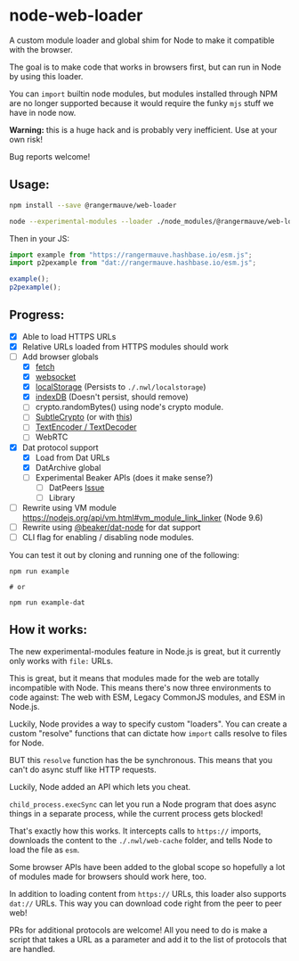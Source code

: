 # node-web-loader
A custom module loader and global shim for Node to make it compatible with the browser.

The goal is to make code that works in browsers first, but can run in Node by using this loader.

You can `import` builtin node modules, but modules installed through NPM are no longer supported because it would require the funky `mjs` stuff we have in node now.

**Warning:** this is a huge hack and is probably very inefficient. Use at your own risk!

Bug reports welcome!

## Usage:

```bash
npm install --save @rangermauve/web-loader

node --experimental-modules --loader ./node_modules/@rangermauve/web-loader/loader.mjs example.js
```

Then in your JS: 

```javascript
import example from "https://rangermauve.hashbase.io/esm.js";
import p2pexample from "dat://rangermauve.hashbase.io/esm.js";

example();
p2pexample();
```

## Progress:

- [x] Able to load HTTPS URLs
- [x] Relative URLs loaded from HTTPS modules should work
- [ ] Add browser globals
	- [x] [fetch](https://www.npmjs.com/package/node-fetch)
	- [x] [websocket](https://www.npmjs.com/package/ws)
	- [x] [localStorage](https://www.npmjs.com/package/node-localstorage) (Persists to `./.nwl/localstorage`)
	- [x] [indexDB](https://www.npmjs.com/package/fake-indexeddb) (Doesn't persist, should remove)
	- [ ] crypto.randomBytes() using node's crypto module.
	- [ ] [SubtleCrypto](https://github.com/PeculiarVentures/node-webcrypto-p11) (or with [this](https://github.com/PeculiarVentures/node-webcrypto-ossl))
	- [ ] [TextEncoder / TextDecoder](https://github.com/modulesio/text-encoder)
	- [ ] WebRTC
- [x] Dat protocol support
	- [x] Load from Dat URLs
	- [x] DatArchive global
	- [ ] Experimental Beaker APIs (does it make sense?)
		- [ ] DatPeers [Issue](https://github.com/beakerbrowser/dat-node/issues/3)
		- [ ] Library
- [ ] Rewrite using VM module https://nodejs.org/api/vm.html#vm_module_link_linker (Node 9.6)
- [ ] Rewrite using [@beaker/dat-node](https://github.com/beakerbrowser/dat-node) for dat support
- [ ] CLI flag for enabling / disabling node modules.

You can test it out by cloning and running one of the following:

```
npm run example

# or

npm run example-dat
```

## How it works:

The new experimental-modules feature in Node.js is great, but it currently only works with `file:` URLs.

This is great, but it means that modules made for the web are totally incompatible with Node. This means there's now three environments to code against: The web with ESM, Legacy CommonJS modules, and ESM in Node.js.

Luckily, Node provides a way to specify custom "loaders". You can create a custom "resolve" functions that can dictate how `import` calls resolve to files for Node.

BUT this `resolve` function has the be synchronous. This means that you can't do async stuff like HTTP requests.

Luckily, Node added an API which lets you cheat.

`child_process.execSync` can let you run a Node program that does async things in a separate process, while the current process gets blocked!

That's exactly how this works. It intercepts calls to `https://` imports, downloads the content to the `./.nwl/web-cache` folder, and tells Node to load the file as `esm`.

Some browser APIs have been added to the global scope so hopefully a lot of modules made for browsers should work here, too.

In addition to loading content from `https://` URLs, this loader also supports `dat://` URLs. This way you can download code right from the peer to peer web!

PRs for additional protocols are welcome! All you need to do is make a script that takes a URL as a parameter and add it to the list of protocols that are handled.
